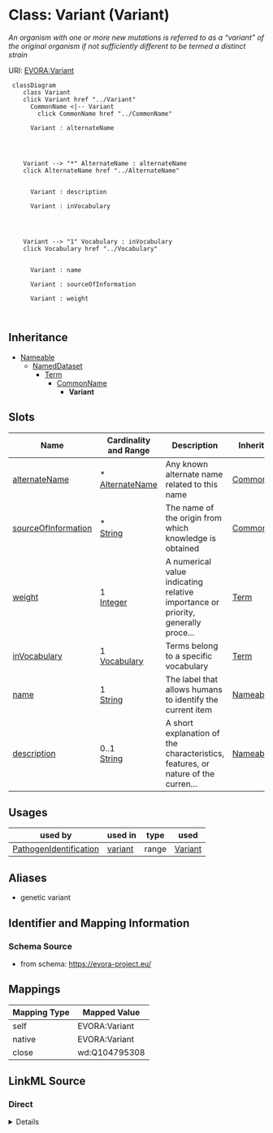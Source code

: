 

# Class: Variant (Variant)


_An organism with one or more new mutations is referred to as a “variant” of the original organism if not sufficiently different to be termed a distinct strain_





URI: [EVORA:Variant](https://evora-project.eu/Variant)






```mermaid
 classDiagram
    class Variant
    click Variant href "../Variant"
      CommonName <|-- Variant
        click CommonName href "../CommonName"
      
      Variant : alternateName
        
          
    
    
    Variant --> "*" AlternateName : alternateName
    click AlternateName href "../AlternateName"

        
      Variant : description
        
      Variant : inVocabulary
        
          
    
    
    Variant --> "1" Vocabulary : inVocabulary
    click Vocabulary href "../Vocabulary"

        
      Variant : name
        
      Variant : sourceOfInformation
        
      Variant : weight
        
      
```





## Inheritance
* [Nameable](Nameable.md)
    * [NamedDataset](NamedDataset.md)
        * [Term](Term.md)
            * [CommonName](CommonName.md)
                * **Variant**



## Slots

| Name | Cardinality and Range | Description | Inheritance |
| ---  | --- | --- | --- |
| [alternateName](alternateName.md) | * <br/> [AlternateName](AlternateName.md) | Any known alternate name related to this name | [CommonName](CommonName.md) |
| [sourceOfInformation](sourceOfInformation.md) | * <br/> [String](String.md) | The name of the origin from which knowledge is obtained | [CommonName](CommonName.md) |
| [weight](weight.md) | 1 <br/> [Integer](Integer.md) | A numerical value indicating relative importance or priority, generally proce... | [Term](Term.md) |
| [inVocabulary](inVocabulary.md) | 1 <br/> [Vocabulary](Vocabulary.md) | Terms belong to a specific vocabulary | [Term](Term.md) |
| [name](name.md) | 1 <br/> [String](String.md) | The label that allows humans to identify the current item | [Nameable](Nameable.md) |
| [description](description.md) | 0..1 <br/> [String](String.md) | A short explanation of the characteristics, features, or nature of the curren... | [Nameable](Nameable.md) |





## Usages

| used by | used in | type | used |
| ---  | --- | --- | --- |
| [PathogenIdentification](PathogenIdentification.md) | [variant](variant.md) | range | [Variant](Variant.md) |




## Aliases


* genetic variant



## Identifier and Mapping Information







### Schema Source


* from schema: https://evora-project.eu/




## Mappings

| Mapping Type | Mapped Value |
| ---  | ---  |
| self | EVORA:Variant |
| native | EVORA:Variant |
| close | wd:Q104795308 |







## LinkML Source

<!-- TODO: investigate https://stackoverflow.com/questions/37606292/how-to-create-tabbed-code-blocks-in-mkdocs-or-sphinx -->

### Direct

<details>
```yaml
name: Variant
description: An organism with one or more new mutations is referred to as a “variant”
  of the original organism if not sufficiently different to be termed a distinct strain
title: Variant
from_schema: https://evora-project.eu/
aliases:
- genetic variant
close_mappings:
- wd:Q104795308
is_a: CommonName

```
</details>

### Induced

<details>
```yaml
name: Variant
description: An organism with one or more new mutations is referred to as a “variant”
  of the original organism if not sufficiently different to be termed a distinct strain
title: Variant
from_schema: https://evora-project.eu/
aliases:
- genetic variant
close_mappings:
- wd:Q104795308
is_a: CommonName
attributes:
  alternateName:
    name: alternateName
    description: Any known alternate name related to this name
    title: alternate name
    comments:
    - including previous names and former taxonomic terms, this information can also
      serve as keywords arround the pathogen name for search and as a bridge with
      other projects that are still using other naming systems or taxonomies e.g.
      the NCBI taxonomy
    from_schema: https://evora-project.eu/
    aliases:
    - alternative name
    close_mappings:
    - wdp:P4970
    rank: 1000
    alias: alternateName
    owner: Variant
    domain_of:
    - CommonName
    - AlternateName
    - Organization
    range: AlternateName
    required: false
    multivalued: true
  sourceOfInformation:
    name: sourceOfInformation
    description: The name of the origin from which knowledge is obtained. This can
      include any entity that provides information
    title: source of information
    from_schema: https://evora-project.eu/
    aliases:
    - stated in
    close_mappings:
    - wdp:P248
    rank: 1000
    alias: sourceOfInformation
    owner: Variant
    domain_of:
    - CommonName
    - AlternateName
    range: string
    required: false
    multivalued: true
  weight:
    name: weight
    description: A numerical value indicating relative importance or priority, generally
      processed in ascending order. This weight helps prioritize content when organizing
      or processing data. Its value can be negative, with a default set to 0
    title: weight
    from_schema: https://evora-project.eu/
    close_mappings:
    - adms:status
    rank: 1000
    ifabsent: int(0)
    alias: weight
    owner: Variant
    domain_of:
    - DataProvider
    - Term
    range: integer
    required: true
    multivalued: false
  inVocabulary:
    name: inVocabulary
    description: Terms belong to a specific vocabulary
    title: in Vocabulary
    from_schema: https://evora-project.eu/
    aliases:
    - catalog
    close_mappings:
    - wdp:P972
    rank: 1000
    alias: inVocabulary
    owner: Variant
    domain_of:
    - Term
    range: Vocabulary
    required: true
    multivalued: false
  name:
    name: name
    description: The label that allows humans to identify the current item
    title: name
    comments:
    - 'The title of the item should be as short and descriptive as possible. E.g.
      for virus products it should basically be based on the following Pattern:

      "Virus name", "virus host type", "collection year", "country of collection"
      ex "suspected epidemiological origin", "genotype", "strain", "variant name or
      specific feature"'
    from_schema: https://evora-project.eu/
    exact_mappings:
    - dct:title
    close_mappings:
    - rdfs:label
    rank: 1000
    alias: name
    owner: Variant
    domain_of:
    - Nameable
    range: string
    required: true
    multivalued: false
  description:
    name: description
    description: A short explanation of the characteristics, features, or nature of
      the current item
    title: description
    comments:
    - 'Describe this item in few lines. This description will serve as a summary to
      present the item.

      '
    from_schema: https://evora-project.eu/
    exact_mappings:
    - dct:description
    rank: 1000
    alias: description
    owner: Variant
    domain_of:
    - Nameable
    range: string
    required: false
    multivalued: false

```
</details>